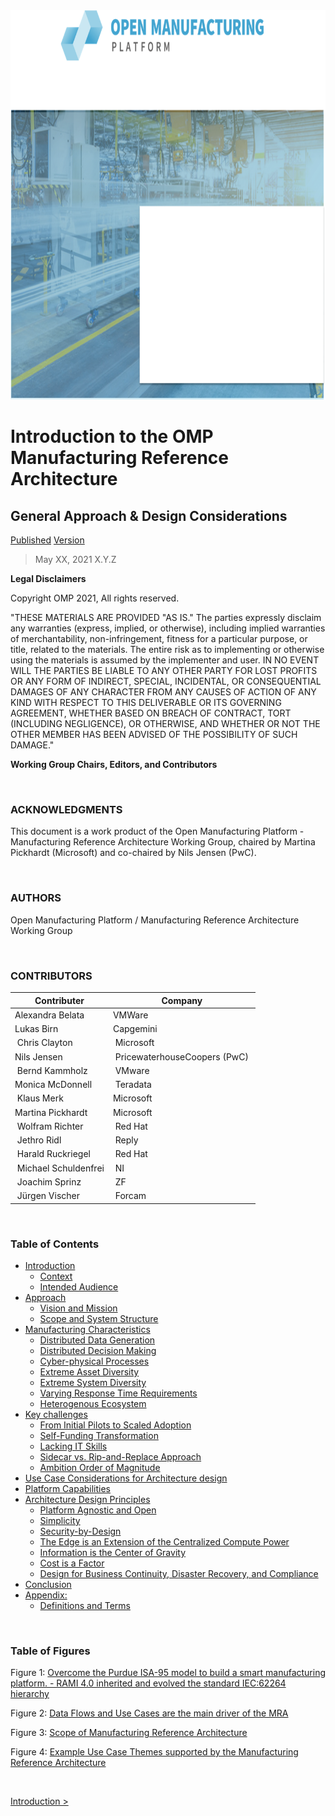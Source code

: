 <img src="media/image1.png" style="width:8.72639in;height:6.49167in" />

# Introduction to the OMP Manufacturing Reference Architecture <!-- omit in toc -->
## General Approach & Design Considerations <!-- omit in toc -->

<u>Published</u> <u>Version</u>

> May XX, 2021 X.Y.Z

**Legal Disclaimers**

Copyright OMP 2021, All rights reserved.  
  
"THESE MATERIALS ARE PROVIDED "AS IS." The parties expressly disclaim
any warranties (express, implied, or otherwise), including implied
warranties of merchantability, non-infringement, fitness for a
particular purpose, or title, related to the materials. The entire risk
as to implementing or otherwise using the materials is assumed by the
implementer and user. IN NO EVENT WILL THE PARTIES BE LIABLE TO ANY
OTHER PARTY FOR LOST PROFITS OR ANY FORM OF INDIRECT, SPECIAL,
INCIDENTAL, OR CONSEQUENTIAL DAMAGES OF ANY CHARACTER FROM ANY CAUSES OF
ACTION OF ANY KIND WITH RESPECT TO THIS DELIVERABLE OR ITS GOVERNING
AGREEMENT, WHETHER BASED ON BREACH OF CONTRACT, TORT (INCLUDING
NEGLIGENCE), OR OTHERWISE, AND WHETHER OR NOT THE OTHER MEMBER HAS BEEN
ADVISED OF THE POSSIBILITY OF SUCH DAMAGE."

**Working Group Chairs, Editors, and Contributors**

<br/>

### ACKNOWLEDGMENTS

This document is a work product of the Open Manufacturing Platform -
Manufacturing Reference Architecture Working Group, chaired by Martina
Pickhardt (Microsoft) and co-chaired by Nils Jensen (PwC).

<br/>

### AUTHORS

Open Manufacturing Platform / Manufacturing Reference Architecture
Working Group

<br/>

### CONTRIBUTORS

| Contributer | Company |
|--|--|
| Alexandra Belata | VMWare |
| Lukas Birn | Capgemini |
| Chris Clayton | Microsoft |
| Nils Jensen | PricewaterhouseCoopers (PwC) | 
| Bernd Kammholz | VMware |
| Monica McDonnell | Teradata |
| Klaus Merk | Microsoft |
| Martina Pickhardt | Microsoft |
| Wolfram Richter| Red Hat |
| Jethro Ridl | Reply |
| Harald Ruckriegel | Red Hat |
| Michael Schuldenfrei | NI |
| Joachim Sprinz| ZF |
| Jürgen Vischer | Forcam |

<br/>

### Table of Contents

- [Introduction](./01_Introduction.md#introduction)
  - [Context](./01_Introduction.md#context)
  - [Intended Audience](./01_Introduction.md#intended-audience)
- [Approach](./02_Approach.md#approach)
  - [Vision and Mission](./02_Approach.md#vision-and-mission)
  - [Scope and System Structure](./02_Approach.md#scope-and-system-structure)
- [Manufacturing Characteristics](./03_Manufacturing_Characteristics.md#manufacturing-characteristics)
  - [Distributed Data Generation](./03_Manufacturing_Characteristics.md#distributed-data-generation)
  - [Distributed Decision Making](./03_Manufacturing_Characteristics.md#distributed-decision-making)
  - [Cyber-physical Processes](./03_Manufacturing_Characteristics.md#cyber-physical-processes)
  - [Extreme Asset Diversity](./03_Manufacturing_Characteristics.md#extreme-asset-diversity)
  - [Extreme System Diversity](./03_Manufacturing_Characteristics.md#extreme-system-diversity)
  - [Varying Response Time Requirements](./03_Manufacturing_Characteristics.md#varying-response-time-requirements)
  - [Heterogenous Ecosystem](./03_Manufacturing_Characteristics.md#heterogenous-ecosystem)
- [Key challenges](./04_Key_Challenges.md#key-challenges)
  - [From Initial Pilots to Scaled Adoption](./04_Key_Challenges.md#from-initial-pilots-to-scaled-adoption)
  - [Self-Funding Transformation](./04_Key_Challenges.md#self-funding-transformation)
  - [Lacking IT Skills](./04_Key_Challenges.md#lacking-it-skills)
  - [Sidecar vs. Rip-and-Replace Approach](./04_Key_Challenges.md#sidecar-vs-rip-and-replace-approach)
  - [Ambition Order of Magnitude](./04_Key_Challenges.md#ambition-order-of-magnitude)
- [Use Case Considerations for Architecture design](./05_Use_Case_Considerations.md#use-case-considerations-for-architecture-design)
- [Platform Capabilities](./06_Platform_Capabilities.md#platform-capabilities)
- [Architecture Design Principles](./07_Architecture_Design_Principles.md#architecture-design-principles)
  - [Platform Agnostic and Open](./07_Architecture_Design_Principles.md#platform-agnostic-and-open)
  - [Simplicity](./07_Architecture_Design_Principles.md#simplicity)
  - [Security-by-Design](./07_Architecture_Design_Principles.md#security-by-design)
  - [The Edge is an Extension of the Centralized Compute Power](./07_Architecture_Design_Principles.md#the-edge-is-an-extension-of-the-centralized-compute-power)
  - [Information is the Center of Gravity](./07_Architecture_Design_Principles.md#information-is-the-center-of-gravity)
  - [Cost is a Factor](./07_Architecture_Design_Principles.md#cost-is-a-factor)
  - [Design for Business Continuity, Disaster Recovery, and Compliance](./07_Architecture_Design_Principles.md#design-for-business-continuity-disaster-recovery-and-compliance)
- [Conclusion](./08_Conclusion.md#conclusion)
- [Appendix:](./09_Appendices.md#appendix)
  - [Definitions and Terms](#definitions-and-terms)


<br/>

### Table of Figures

Figure 1: [Overcome the Purdue ISA-95 model to build a smart manufacturing platform. - RAMI 4.0 inherited and evolved the standard IEC:62264 hierarchy](./02_Approach.md#fig1)

Figure 2: [Data Flows and Use Cases are the main driver of the MRA](./02_Approach.md#fig2)

Figure 3: [Scope of Manufacturing Reference Architecture](./02_Approach.md#fig3)

Figure 4: [Example Use Case Themes supported by the Manufacturing Reference Architecture](./05_Use_Case_Considerations.md#fig4)

<br/>

[Introduction >](01_Introduction.md)